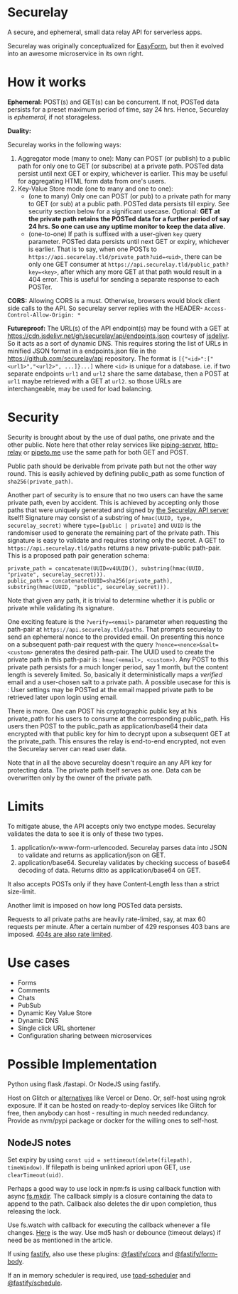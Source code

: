 # Securelay

A secure, and ephemeral, small data relay API for serverless apps.

Securelay was originally conceptualized for [EasyForm](https://github.com/SomajitDey/EasyForm), but then it evolved into an awesome microservice in its own right.

# How it works

**Ephemeral:** POST(s) and GET(s) can be concurrent. If not, POSTed data persists for a preset maximum period of time, say 24 hrs. Hence, Securelay is *ephemeral*, if not storageless.

**Duality:**

Securelay works in the following ways:
1. Aggregator mode (many to one): Many can POST (or publish) to a public path for only one to GET (or subscribe) at a private path. POSTed data persist until next GET or expiry, whichever is earlier. This may be useful for aggregating HTML form data from one's users.
2. Key-Value Store mode (one to many and one to one):
   - (one to many) Only one can POST (or pub) to a private path for many to GET (or sub) at a public path. POSTed data persists till expiry. See security section below for a significant usecase. Optional: <strong>GET at the private path retains the POSTed data for a further period of say 24 hrs. So one can use any uptime monitor to keep the data alive.</strong>
   - (one-to-one) If path is suffixed with a user-given `key` query parameter. POSTed data persists until next GET or expiry, whichever is earlier. That is to say, when one POSTs to `https://api.securelay.tld/private_path?uid=<uid>`, there can be only one GET consumer at `https://api.securelay.tld/public_path?key=<key>`, after which any more GET at that path would result in a 404 error. This is useful for sending a separate response to each POSTer.

**CORS:** Allowing CORS is a must. Otherwise, browsers would block client side calls to the API. So securelay server replies with the HEADER- `Access-Control-Allow-Origin: *`

**Futureproof:** The URL(s) of the API endpoint(s) may be found with a GET at https://cdn.jsdelivr.net/gh/securelay/api/endpoints.json courtesy of [jsdelivr](https://www.jsdelivr.com/?docs=gh). So it acts as a sort of dynamic DNS. This requires storing the list of URLs in minified JSON format in a endpoints.json file in the https://github.com/securelay/api repository. The format is `[{"<id>":["<url1>","<url2>", ...]}...]` where `<id>` is unique for a database. i.e. if two separate endpoints `url1` and `url2` share the same database, then a POST at `url1` maybe retrieved with a GET at `url2`. so those URLs are interchangeable, may be used for load balancing.

# Security
Security is brought about by the use of dual paths, one private and the other public. Note here that other relay services like [piping-server](https://github.com/nwtgck/piping-server), [http-relay](https://httprelay.io) or [pipeto.me](https://pipeto.me) use the same path for both GET and POST.

Public path should be derivable from private path but not the other way round. This is easily achieved by defining public_path as some function of `sha256(private_path)`.

Another part of security is to ensure that no two users can have the same private path, even by accident. This is achieved by accepting only those paths that were uniquely generated and signed by [the Securelay API server](https://api.securelay.tld) itself! Signature may consist of a substring of `hmac(UUID, type, securelay_secret)` where `type=[public | private]` and `UUID` is the randomiser used to generate the remaining part of the private path. This signature is easy to validate and requires storing only the secret. A GET to `https://api.securelay.tld/paths` returns a new private-public path-pair. This is a proposed path pair generation schema:

```
private_path = concatenate(UUID=v4UUID(), substring(hmac(UUID, "private", securelay_secret))).
public_path = concatenate(UUID=sha256(private_path), substring(hmac(UUID, "public", securelay_secret))).
```
Note that given any path, it is trivial to determine whether it is public or private while validating its signature.

One exciting feature is the `?verify=<email>` parameter when requesting the path-pair at `https://api.securelay.tld/paths`. That prompts securelay to send an ephemeral nonce to the provided email. On presenting this nonce on a subsequent path-pair request with the query `?nonce=<nonce>&salt=<custom>` generates the desired path-pair. The UUID used to create the private path in this path-pair is : `hmac(<email>, <custom>)`. Any POST to this private path persists for a much longer period, say 1 month, but the content length is severely limited. So, basically it deterministically maps a *verified* email and a user-chosen salt to a private path. A possible usecase for this is : User settings may be POSTed at the email mapped private path to be retrieved later upon login using email. 

There is more. One can POST his cryptographic public key at his private_path for his users to consume at the corresponding public_path. His users then POST to the public_path as application/base64 their data encrypted with that public key for him to decrypt upon a subsequent GET at the private_path. This ensures the relay is end-to-end encrypted, not even the Securelay server can read user data.

Note that in all the above securelay doesn't require an any API key for protecting data. The private path itself serves as one. Data can be overwritten only by the owner of the private path.

# Limits
To mitigate abuse, the API accepts only two enctype modes. Securelay validates the data to see it is only of these two types.
1. application/x-www-form-urlencoded. Securelay parses data into JSON to validate and returns as application/json on GET.
2. application/base64. Securelay validates by checking success of base64 decoding of data. Returns ditto as application/base64 on GET.

It also accepts POSTs only if they have Content-Length less than a strict size-limit.

Another limit is imposed on how long POSTed data persists.

Requests to all private paths are heavily rate-limited, say, at max 60 requests per minute. After a certain number of 429 responses 403 bans are imposed. [404s are also rate limited](https://github.com/fastify/fastify-rate-limit?tab=readme-ov-file#preventing-guessing-of-urls-through-404s).

# Use cases
- Forms
- Comments
- Chats
- PubSub
- Dynamic Key Value Store
- Dynamic DNS
- Single click URL shortener
- Configuration sharing between microservices

# Possible Implementation

Python using flask /fastapi. Or NodeJS using fastify.

Host on Glitch or [alternatives](https://support.glitch.com/t/temporary-glitch-alternatives/26915) like Vercel or Deno. Or, self-host using ngrok exposure. If it can be hosted on ready-to-deploy services like Glitch for free, then anybody can host - resulting in much needed redundancy. Provide as nvm/pypi package or docker for the willing ones to self-host.

NodeJS notes
---
Set expiry by using `const uid = settimeout(delete(filepath), timeWindow)`. If filepath is being unlinked apriori upon GET, use `clearTimeout(uid)`. 

Perhaps a good way to use lock in npm:fs is using callback function with async [fs.mkdir](https://nodejs.org/api/fs.html#fsmkdirpath-options-callback). The callback simply is a closure containing the data to append to the path. Callback also deletes the dir upon completion, thus releasing the lock.

Use fs.watch with callback for executing the callback whenever a file changes. [Here](https://thisdavej.com/how-to-watch-for-file-changes-in-node-js/) is the way. Use md5 hash or debounce (timeout delays) if need be as mentioned in the article.

If using [fastify](https://fastify.dev/docs/latest/Guides/Getting-Started/), also use these plugins: [@fastify/cors](https://github.com/fastify/fastify-cors) and [@fastify/form-body](https://github.com/fastify/fastify-formbody).

If an in memory scheduler is required, use [toad-scheduler](https://github.com/kibertoad/toad-scheduler) and [@fastify/schedule](https://github.com/fastify/fastify-schedule).

